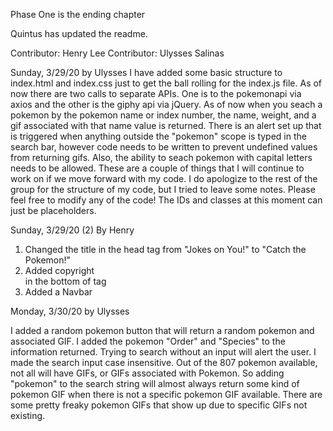 Phase One is the ending chapter 

Quintus has updated the readme.

Contributor: Henry Lee
Contributor: Ulysses Salinas

Sunday, 3/29/20 by Ulysses
I have added some basic structure to index.html and index.css just to get the ball rolling for the index.js file. As of now there are two calls to separate APIs. One is to the pokemonapi via axios and the other is the giphy api via jQuery. As of now when you seach a pokemon by the pokemon name or index number, the name, weight, and a gif associated with that name value is returned. There is an alert set up that is triggered when anything outside the "pokemon" scope is typed in the search bar, however code needs to be written to prevent undefined values from returning gifs. Also, the ability to seach pokemon with capital letters needs to be allowed. These are a couple of things that I will continue to work on if we move forward with my code. I do apologize to the rest of the group for the structure of my code, but I tried to leave some notes. Please feel free to modify any of the code! The IDs and classes at this moment can just be placeholders. 


Sunday, 3/29/20 (2) By Henry
1. Changed the title in the head tag from "Jokes on You!" to "Catch the Pokemon!"
2. Added copyright <div> in the bottom of <body> tag
3. Added a Navbar

Monday, 3/30/20 by Ulysses

I added a random pokemon button that will return a random pokemon and associated GIF. 
I added the pokemon "Order" and "Species" to the information returned.
Trying to search without an input will alert the user.
I made the search input case insensitive. 
Out of the 807 pokemon available, not all will have GIFs, or GIFs associated with Pokemon. So adding "pokemon" to the search string will almost always return some kind of pokemon GIF when there is not a specific pokemon GIF available. There are some pretty freaky pokemon GIFs that show up due to specific GIFs not existing. 

